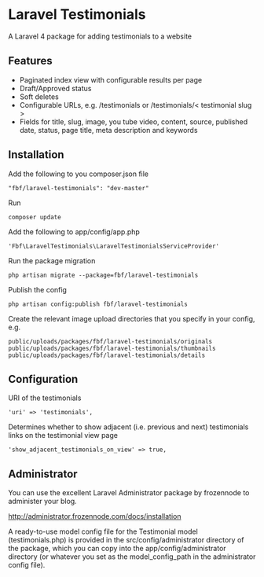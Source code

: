 Laravel Testimonials
====================

A Laravel 4 package for adding testimonials to a website

## Features

* Paginated index view with configurable results per page
* Draft/Approved status
* Soft deletes
* Configurable URLs, e.g. /testimonials or /testimonials/< testimonial slug >
* Fields for title, slug, image, you tube video, content, source, published date, status, page title, meta description and keywords

## Installation

Add the following to you composer.json file

    "fbf/laravel-testimonials": "dev-master"

Run

    composer update

Add the following to app/config/app.php

    'Fbf\LaravelTestimonials\LaravelTestimonialsServiceProvider'

Run the package migration

    php artisan migrate --package=fbf/laravel-testimonials

Publish the config

    php artisan config:publish fbf/laravel-testimonials

Create the relevant image upload directories that you specify in your config, e.g.

    public/uploads/packages/fbf/laravel-testimonials/originals
    public/uploads/packages/fbf/laravel-testimonials/thumbnails
    public/uploads/packages/fbf/laravel-testimonials/details

## Configuration

URI of the testimonials

	'uri' => 'testimonials',

Determines whether to show adjacent (i.e. previous and next) testimonials links on the testimonial view page

	'show_adjacent_testimonials_on_view' => true,

## Administrator

You can use the excellent Laravel Administrator package by frozennode to administer your blog.

http://administrator.frozennode.com/docs/installation

A ready-to-use model config file for the Testimonial model (testimonials.php) is provided in the src/config/administrator directory of the package, which you can copy into the app/config/administrator directory (or whatever you set as the model_config_path in the administrator config file).